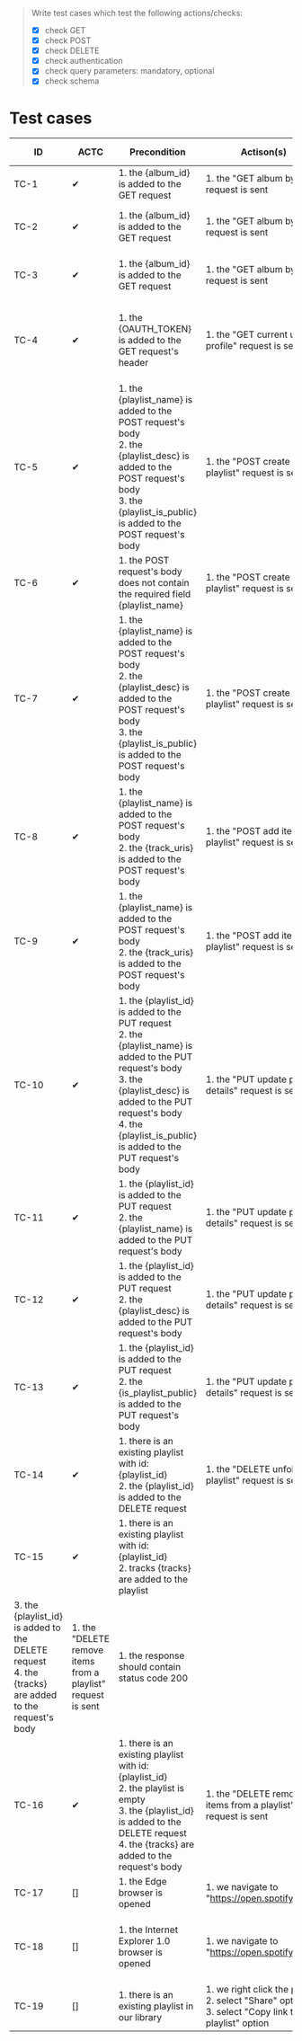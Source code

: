 > Write test cases which test the following actions/checks:
> - [x] check GET
> - [x] check POST
> - [x] check DELETE
> - [x] check authentication
> - [x] check query parameters: mandatory, optional
> - [x] check schema

# Test cases

|ID|ACTC|Precondition|Actison(s)|Expected result(s)|
|---|---|---|---|---|
|TC-1|✔|1. the {album_id} is added to the GET request|1. the "GET album by id" request is sent|1. the response should contain status code 200
|TC-2|✔|1. the {album_id} is added to the GET request|1. the "GET album by id" request is sent|1. the response should contain the proper album label
|TC-3|✔|1. the {album_id} is added to the GET request|1. the "GET album by id" request is sent|1. the response should contain the proper album name
|TC-4|✔|1. the {OAUTH_TOKEN} is added to the GET request's header|1. the "GET current user profile" request is sent|1. the response should be successfully validated against the corresponding schema defined in folder: schemas
|TC-5|✔|1. the {playlist_name} is added to the POST request's body<br>2. the {playlist_desc} is added to the POST request's body<br>3. the {playlist_is_public} is added to the POST request's body|1. the "POST create playlist" request is sent|1. the response should contain status code 201
|TC-6|✔|1. the POST request's body does not contain the required field {playlist_name}|1. the "POST create playlist" request is sent|1. the response should contain status code 400
|TC-7|✔|1. the {playlist_name} is added to the POST request's body<br>2. the {playlist_desc} is added to the POST request's body<br>3. the {playlist_is_public} is added to the POST request's body|1. the "POST create playlist" request is sent|1. the response should contain the proper playlist name
|TC-8|✔|1. the {playlist_name} is added to the POST request's body<br>2. the {track_uris} is added to the POST request's body|1. the "POST add items to playlist" request is sent|1. the response should contain status code 201
|TC-9|✔|1. the {playlist_name} is added to the POST request's body<br>2. the {track_uris} is added to the POST request's body|1. the "POST add items to playlist" request is sent|1. the response should be successfully validated against the corresponding schema defined in folder: schemas
|TC-10|✔|1. the {playlist_id} is added to the PUT request<br>2. the {playlist_name} is added to the PUT request's body<br>3. the {playlist_desc} is added to the PUT request's body<br>4. the {playlist_is_public} is added to the PUT request's body|1. the "PUT update playlist details" request is sent|1. the response should contain status code 200
|TC-11|✔|1. the {playlist_id} is added to the PUT request<br>2. the {playlist_name} is added to the PUT request's body|1. the "PUT update playlist details" request is sent|1. the name of the following playlist: {playlist_id} should be {playlist_name}
|TC-12|✔|1. the {playlist_id} is added to the PUT request<br>2. the {playlist_desc} is added to the PUT request's body|1. the "PUT update playlist details" request is sent|1. the description of the following playlist: {playlist_id} should be {playlist_desc}
|TC-13|✔|1. the {playlist_id} is added to the PUT request<br>2. the {is_playlist_public} is added to the PUT request's body|1. the "PUT update playlist details" request is sent|1. the visibility of the following playlist: {playlist_id} should be {is_playlist_public}
|TC-14|✔|1. there is an existing playlist with id: {playlist_id}<br>2. the {playlist_id} is added to the DELETE request|1. the "DELETE unfollow a playlist" request is sent|1. the response should contain status code 200
|TC-15|✔|1. there is an existing playlist with id: {playlist_id}<br>2. tracks {tracks} are added to the playlist<br>
3. the {playlist_id} is added to the DELETE request<br>4. the {tracks} are added to the request's body|1. the "DELETE remove items from a playlist" request is sent|1. the response should contain status code 200
|TC-16|✔|1. there is an existing playlist with id: {playlist_id}<br>2. the playlist is empty<br>3. the {playlist_id} is added to the DELETE request<br>4. the {tracks} are added to the request's body|1. the "DELETE remove items from a playlist" request is sent|1. the response should contain status code 200
|TC-17|[]|1. the Edge browser is opened|1. we navigate to "https://open.spotify.com/"|1. the Spotify web player should be opened
|TC-18|[]|1. the Internet Explorer 1.0 browser is opened|1. we navigate to "https://open.spotify.com/"|1. the Spotify web player should send the following error message: "Browser not supported"
|TC-19|[]|1. there is an existing playlist in our library|1. we right click the playlist<br>2. select "Share" option<br>3. select "Copy link to playlist" option|1. the corresponding URL should be in our clipboard